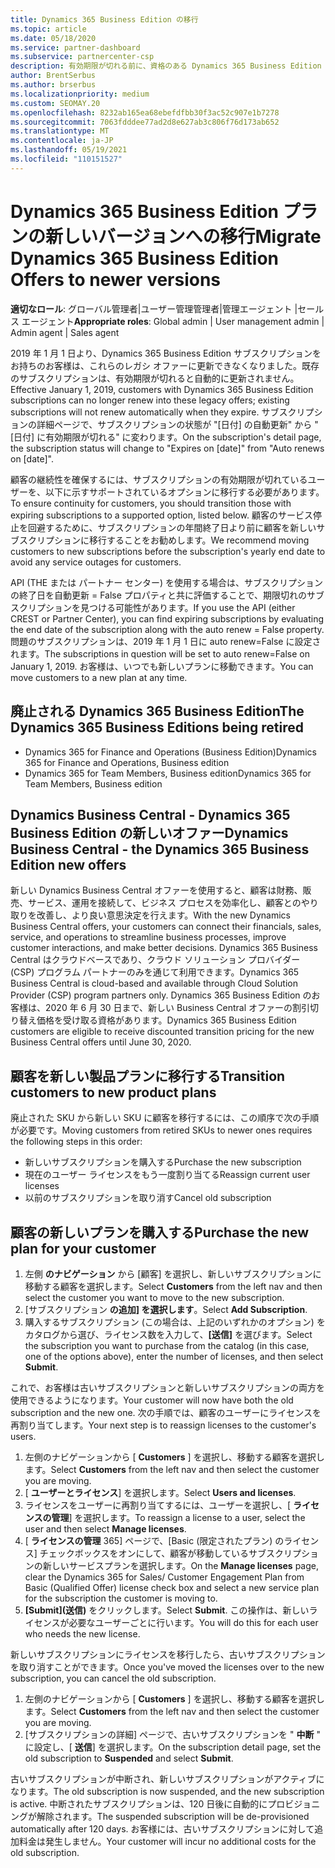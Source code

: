 ```yaml
---
title: Dynamics 365 Business Edition の移行
ms.topic: article
ms.date: 05/18/2020
ms.service: partner-dashboard
ms.subservice: partnercenter-csp
description: 有効期限が切れる前に、資格のある Dynamics 365 Business Edition オファーを新しいバージョンに移行する方法について学習します。
author: BrentSerbus
ms.author: brserbus
ms.localizationpriority: medium
ms.custom: SEOMAY.20
ms.openlocfilehash: 8232ab165ea68ebefdfbb30f3ac52c907e1b7278
ms.sourcegitcommit: 7063fdddee77ad2d8e627ab3c806f76d173ab652
ms.translationtype: MT
ms.contentlocale: ja-JP
ms.lasthandoff: 05/19/2021
ms.locfileid: "110151527"
---
```

# <a name="migrate-dynamics-365-business-edition-offers-to-newer-versions"></a><span data-ttu-id="586b7-103">Dynamics 365 Business Edition プランの新しいバージョンへの移行</span><span class="sxs-lookup"><span data-stu-id="586b7-103">Migrate Dynamics 365 Business Edition Offers to newer versions</span></span>

<span data-ttu-id="586b7-104">**適切なロール**: グローバル管理者|ユーザー管理管理者|管理エージェント |セールス エージェント</span><span class="sxs-lookup"><span data-stu-id="586b7-104">**Appropriate roles**: Global admin | User management admin | Admin agent | Sales agent</span></span>

<span data-ttu-id="586b7-105">2019 年 1 月 1 日より、Dynamics 365 Business Edition サブスクリプションをお持ちのお客様は、これらのレガシ オファーに更新できなくなりました。既存のサブスクリプションは、有効期限が切れると自動的に更新されません。</span><span class="sxs-lookup"><span data-stu-id="586b7-105">Effective January 1, 2019, customers with Dynamics 365 Business Edition subscriptions can no longer renew into these legacy offers; existing subscriptions will not renew automatically when they expire.</span></span> <span data-ttu-id="586b7-106">サブスクリプションの詳細ページで、サブスクリプションの状態が "[日付] の自動更新" から "[日付] に有効期限が切れる" に変わります。</span><span class="sxs-lookup"><span data-stu-id="586b7-106">On the subscription's detail page, the subscription status will change to "Expires on [date]" from "Auto renews on [date]".</span></span>

<span data-ttu-id="586b7-107">顧客の継続性を確保するには、サブスクリプションの有効期限が切れているユーザーを、以下に示すサポートされているオプションに移行する必要があります。</span><span class="sxs-lookup"><span data-stu-id="586b7-107">To ensure continuity for customers, you should transition those with expiring subscriptions to a supported option, listed below.</span></span> <span data-ttu-id="586b7-108">顧客のサービス停止を回避するために、サブスクリプションの年間終了日より前に顧客を新しいサブスクリプションに移行することをお勧めします。</span><span class="sxs-lookup"><span data-stu-id="586b7-108">We recommend moving customers to new subscriptions before the subscription's yearly end date to avoid any service outages for customers.</span></span>

<span data-ttu-id="586b7-109">API (THE または パートナー センター) を使用する場合は、サブスクリプションの終了日を自動更新 = False プロパティと共に評価することで、期限切れのサブスクリプションを見つける可能性があります。</span><span class="sxs-lookup"><span data-stu-id="586b7-109">If you use the API (either CREST or Partner Center), you can find expiring subscriptions by evaluating the end date of the subscription along with the auto renew = False property.</span></span> <span data-ttu-id="586b7-110">問題のサブスクリプションは、2019 年 1 月 1 日に auto renew=False に設定されます。</span><span class="sxs-lookup"><span data-stu-id="586b7-110">The subscriptions in question will be set to auto renew=False on January 1, 2019.</span></span> <span data-ttu-id="586b7-111">お客様は、いつでも新しいプランに移動できます。</span><span class="sxs-lookup"><span data-stu-id="586b7-111">You can move customers to a new plan at any time.</span></span> 

## <a name="the-dynamics-365-business-editions-being-retired"></a><span data-ttu-id="586b7-112">廃止される Dynamics 365 Business Edition</span><span class="sxs-lookup"><span data-stu-id="586b7-112">The Dynamics 365 Business Editions being retired</span></span>

- <span data-ttu-id="586b7-113">Dynamics 365 for Finance and Operations (Business Edition)</span><span class="sxs-lookup"><span data-stu-id="586b7-113">Dynamics 365 for Finance and Operations, Business edition</span></span>
- <span data-ttu-id="586b7-114">Dynamics 365 for Team Members, Business edition</span><span class="sxs-lookup"><span data-stu-id="586b7-114">Dynamics 365 for Team Members, Business edition</span></span>

## <a name="dynamics-business-central---the-dynamics-365-business-edition-new-offers"></a><span data-ttu-id="586b7-115">Dynamics Business Central - Dynamics 365 Business Edition の新しいオファー</span><span class="sxs-lookup"><span data-stu-id="586b7-115">Dynamics Business Central - the Dynamics 365 Business Edition new offers</span></span>

<span data-ttu-id="586b7-116">新しい Dynamics Business Central オファーを使用すると、顧客は財務、販売、サービス、運用を接続して、ビジネス プロセスを効率化し、顧客とのやり取りを改善し、より良い意思決定を行えます。</span><span class="sxs-lookup"><span data-stu-id="586b7-116">With the new Dynamics Business Central offers, your customers can connect their financials, sales, service, and operations to streamline business processes, improve customer interactions, and make better decisions.</span></span> <span data-ttu-id="586b7-117">Dynamics 365 Business Central はクラウドベースであり、クラウド ソリューション プロバイダー (CSP) プログラム パートナーのみを通じて利用できます。</span><span class="sxs-lookup"><span data-stu-id="586b7-117">Dynamics 365 Business Central is cloud-based and available through Cloud Solution Provider (CSP) program partners only.</span></span>
<span data-ttu-id="586b7-118">Dynamics 365 Business Edition のお客様は、2020 年 6 月 30 日まで、新しい Business Central オファーの割引切り替え価格を受け取る資格があります。</span><span class="sxs-lookup"><span data-stu-id="586b7-118">Dynamics 365 Business Edition customers are eligible to receive discounted transition pricing for the new Business Central offers until June 30, 2020.</span></span>

## <a name="transition-customers-to-new-product-plans"></a><span data-ttu-id="586b7-119">顧客を新しい製品プランに移行する</span><span class="sxs-lookup"><span data-stu-id="586b7-119">Transition customers to new product plans</span></span>

 <span data-ttu-id="586b7-120">廃止された SKU から新しい SKU に顧客を移行するには、この順序で次の手順が必要です。</span><span class="sxs-lookup"><span data-stu-id="586b7-120">Moving customers from retired SKUs to newer ones requires the following steps in this order:</span></span>

- <span data-ttu-id="586b7-121">新しいサブスクリプションを購入する</span><span class="sxs-lookup"><span data-stu-id="586b7-121">Purchase the new subscription</span></span>
- <span data-ttu-id="586b7-122">現在のユーザー ライセンスをもう一度割り当てる</span><span class="sxs-lookup"><span data-stu-id="586b7-122">Reassign current user licenses</span></span>
- <span data-ttu-id="586b7-123">以前のサブスクリプションを取り消す</span><span class="sxs-lookup"><span data-stu-id="586b7-123">Cancel old subscription</span></span>

## <a name="purchase-the-new-plan-for-your-customer"></a><span data-ttu-id="586b7-124">顧客の新しいプランを購入する</span><span class="sxs-lookup"><span data-stu-id="586b7-124">Purchase the new plan for your customer</span></span>

1. <span data-ttu-id="586b7-125">左側 **のナビゲーション** から [顧客] を選択し、新しいサブスクリプションに移動する顧客を選択します。</span><span class="sxs-lookup"><span data-stu-id="586b7-125">Select **Customers** from the left nav and then select the customer you want to move to the new subscription.</span></span>
2. <span data-ttu-id="586b7-126">[サブスクリプション **の追加] を選択します**。</span><span class="sxs-lookup"><span data-stu-id="586b7-126">Select **Add Subscription**.</span></span>
3. <span data-ttu-id="586b7-127">購入するサブスクリプション (この場合は、上記のいずれかのオプション) をカタログから選び、ライセンス数を入力して、**[送信]** を選びます。</span><span class="sxs-lookup"><span data-stu-id="586b7-127">Select the subscription you want to purchase from the catalog (in this case, one of the options above), enter the number of licenses, and then select **Submit**.</span></span> 

<span data-ttu-id="586b7-128">これで、お客様は古いサブスクリプションと新しいサブスクリプションの両方を使用できるようになります。</span><span class="sxs-lookup"><span data-stu-id="586b7-128">Your customer will now have both the old subscription and the new one.</span></span> <span data-ttu-id="586b7-129">次の手順では、顧客のユーザーにライセンスを再割り当てします。</span><span class="sxs-lookup"><span data-stu-id="586b7-129">Your next step is to reassign licenses to the customer's users.</span></span>

1. <span data-ttu-id="586b7-130">左側のナビゲーションから [ **Customers** ] を選択し、移動する顧客を選択します。</span><span class="sxs-lookup"><span data-stu-id="586b7-130">Select **Customers** from the left nav and then select the customer you are moving.</span></span>
2. <span data-ttu-id="586b7-131">[ **ユーザーとライセンス**] を選択します。</span><span class="sxs-lookup"><span data-stu-id="586b7-131">Select **Users and licenses**.</span></span>
3. <span data-ttu-id="586b7-132">ライセンスをユーザーに再割り当てするには、ユーザーを選択し、[ **ライセンスの管理**] を選択します。</span><span class="sxs-lookup"><span data-stu-id="586b7-132">To reassign a license to a user, select the user and then select **Manage licenses**.</span></span> 
4. <span data-ttu-id="586b7-133">[ **ライセンスの管理** 365] ページで、[Basic (限定されたプラン) のライセンス] チェックボックスをオンにして、顧客が移動しているサブスクリプションの新しいサービスプランを選択します。</span><span class="sxs-lookup"><span data-stu-id="586b7-133">On the **Manage licenses** page, clear the Dynamics 365 for Sales/ Customer Engagement Plan from Basic (Qualified Offer) license check box and select a new service plan for the subscription the customer is moving to.</span></span> 
5. <span data-ttu-id="586b7-134">**[Submit]\(送信\)** をクリックします。</span><span class="sxs-lookup"><span data-stu-id="586b7-134">Select **Submit**.</span></span> <span data-ttu-id="586b7-135">この操作は、新しいライセンスが必要なユーザーごとに行います。</span><span class="sxs-lookup"><span data-stu-id="586b7-135">You will do this for each user who needs the new license.</span></span> 

<span data-ttu-id="586b7-136">新しいサブスクリプションにライセンスを移行したら、古いサブスクリプションを取り消すことができます。</span><span class="sxs-lookup"><span data-stu-id="586b7-136">Once you've moved the licenses over to the new subscription, you can cancel the old subscription.</span></span> 

1. <span data-ttu-id="586b7-137">左側のナビゲーションから [ **Customers** ] を選択し、移動する顧客を選択します。</span><span class="sxs-lookup"><span data-stu-id="586b7-137">Select **Customers** from the left nav and then select the customer you are moving.</span></span>
2. <span data-ttu-id="586b7-138">[サブスクリプションの詳細] ページで、古いサブスクリプションを " **中断** " に設定し、[ **送信**] を選択します。</span><span class="sxs-lookup"><span data-stu-id="586b7-138">On the subscription detail page, set the old subscription to **Suspended** and select **Submit**.</span></span>

<span data-ttu-id="586b7-139">古いサブスクリプションが中断され、新しいサブスクリプションがアクティブになります。</span><span class="sxs-lookup"><span data-stu-id="586b7-139">The old subscription is now suspended, and the new subscription is active.</span></span> <span data-ttu-id="586b7-140">中断されたサブスクリプションは、120 日後に自動的にプロビジョニングが解除されます。</span><span class="sxs-lookup"><span data-stu-id="586b7-140">The suspended subscription will be de-provisioned automatically after 120 days.</span></span> <span data-ttu-id="586b7-141">お客様には、古いサブスクリプションに対して追加料金は発生しません。</span><span class="sxs-lookup"><span data-stu-id="586b7-141">Your customer will incur no additional costs for the old subscription.</span></span>
